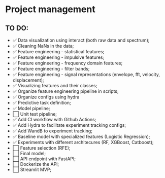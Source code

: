# Project management

## TO DO:

- :white_check_mark: Data visualization using interact (both raw data and spectrum);
- :white_check_mark: Cleaning NaNs in the data;
- :white_check_mark: Feature engineering - statistical features;
- :white_check_mark: Feature engineering - impulsive features;
- :white_check_mark: Feature engineering - frequency domain features;
- :white_check_mark: Feature engineering - filter bands;
- :white_check_mark: Feature engineering - signal representations (envelope, fft, velocity, displacement);
- :white_check_mark: Visualizing features and their classes;
- :white_check_mark: Organize feature engineering pipeline in scripts;
- :white_check_mark: Organize configs using hydra
- :white_check_mark: Predictive task definition;
- :white_check_mark: Model pipeline;
- :white_large_square: Unit test pipeline;
- :white_check_mark: Add CI workflow with Github Actions;
- :white_check_mark: Add Hydra to facilitate experiment tracking configs;
- :white_check_mark: Add WandB to experiment tracking;
- :white_check_mark: Baseline model with specialized features (Logistic Regression);
- :white_check_mark: Experiments with different architecures (RF, XGBoost, Catboost);
- :white_large_square: Feature selection (RFE);
- :white_large_square: Final model;
- :white_large_square: API endpoint with FastAPI;
- :white_large_square: Dockerize the API;
- :white_large_square: Streamlit MVP;
